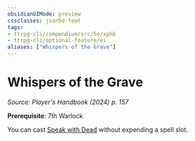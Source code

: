 ```yaml
---
obsidianUIMode: preview
cssclasses: json5e-feat
tags:
- ttrpg-cli/compendium/src/5e/xphb
- ttrpg-cli/optional-feature/ei
aliases: ["Whispers of the Grave"]
---
```

# Whispers of the Grave
*Source: Player's Handbook (2024) p. 157*  

**Prerequisite**: 7th Warlock

You can cast [Speak with Dead](3-Compendium/spells/speak-with-dead-xphb.md) without expending a spell slot.